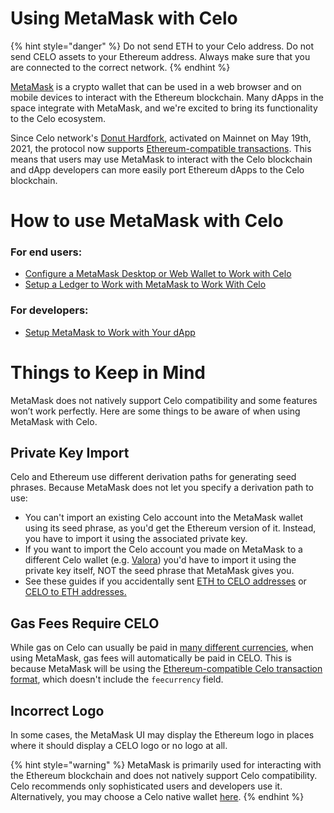 # Using MetaMask with Celo

{% hint style="danger" %}
Do not send ETH to your Celo address. Do not send CELO assets to your Ethereum address. Always make sure that you are connected to the correct network.
{% endhint %}

[MetaMask](https://metamask.io/) is a crypto wallet that can be used in a web browser and on mobile devices to interact with the Ethereum blockchain. Many dApps in the space integrate with MetaMask, and we're excited to bring its functionality to the Celo ecosystem.

Since Celo network's [Donut Hardfork](https://github.com/celo-org/celo-proposals/blob/master/CIPs/cip-0027.md), activated on Mainnet on May 19th, 2021, the protocol now supports [Ethereum-compatible transactions](https://github.com/celo-org/celo-proposals/blob/master/CIPs/cip-0035.md). This means that users may use MetaMask to interact with the Celo blockchain and dApp developers can more easily port Ethereum dApps to the Celo blockchain.

# **How to use MetaMask with Celo**

### **For end users:**

* [Configure a MetaMask Desktop or Web Wallet to Work with Celo](manual-setup.md)
* [Setup a Ledger to Work with MetaMask to Work With Celo](using-a-ledger-with-metamask.md)

### **For developers:**

* [Setup MetaMask to Work with Your dApp](programmatic-setup.md)

# **Things to Keep in Mind**

MetaMask does not natively support Celo compatibility and some features won’t work perfectly. Here are some things to be aware of when using MetaMask with Celo.

## **Private Key Import**

Celo and Ethereum use different derivation paths for generating seed phrases. Because MetaMask does not let you specify a derivation path to use:

  * You can't import an existing Celo account into the MetaMask wallet using its seed phrase, as you'd get the Ethereum version of it. Instead, you have to import it using the associated private key.
  * If you want to import the Celo account you made on MetaMask to a different Celo wallet (e.g. [Valora](https://valoraapp.com/)) you'd have to import it using the private key itself, NOT the seed phrase that MetaMask gives you.
  * See these guides if you accidentally sent [ETH to CELO addresses](../../celo-holder-guide/celo-recovery.md) or [CELO to ETH addresses.](../..//celo-holder-guide/eth-recovery.md)

## **Gas Fees Require CELO**

While gas on Celo can usually be paid in [many different currencies](../../celo-codebase/protocol/transactions/erc20-transaction-fees.md), when using MetaMask, gas fees will automatically be paid in CELO. This is because MetaMask will be using the [Ethereum-compatible Celo transaction format](https://github.com/celo-org/celo-proposals/blob/master/CIPs/cip-0035.md), which doesn't include the `feecurrency` field.

## **Incorrect Logo**

In some cases, the MetaMask UI may display the Ethereum logo in places where it should display a CELO logo or no logo at all.

{% hint style="warning" %}
MetaMask is primarily used for interacting with the Ethereum blockchain and does not natively support Celo compatibility. Celo recommends only sophisticated users and developers use it. Alternatively, you may choose a Celo native wallet [here](../../getting-started/wallets.md).
{% endhint %}
